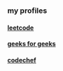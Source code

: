 ### my profiles
#### [leetcode](https://leetcode.com/sankethsolo/)
#### [geeks for geeks](https://auth.geeksforgeeks.org/user/kinisanketh/practice/)
#### [codechef](https://www.codechef.com/users/sanketh18)